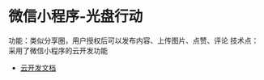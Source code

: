 # 微信小程序-光盘行动

功能：类似分享圈，用户授权后可以发布内容、上传图片、点赞、评论
技术点：采用了微信小程序的云开发功能


- [云开发文档](https://developers.weixin.qq.com/miniprogram/dev/wxcloud/basis/getting-started.html)

